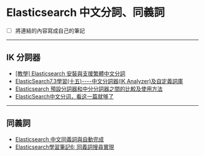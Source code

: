 # Elasticsearch 中文分詞、同義詞

- [ ] 將連結的內容寫成自己的筆記

---

## IK 分詞器
- [[教學] Elasticsearch 安裝與支援繁體中文分詞](https://xenby.com/b/325-%E6%95%99%E5%AD%B8-elasticsearch-%E5%AE%89%E8%A3%9D%E8%88%87%E6%94%AF%E6%8F%B4%E7%B9%81%E9%AB%94%E4%B8%AD%E6%96%87%E5%88%86%E8%A9%9E)
- [ElasticSearch7.3學習(十五)----中文分詞器(IK Analyzer)及自定義詞庫](https://iter01.com/674996.html)
- [Elasticsearch 預設分詞器和中分分詞器之間的比較及使用方法](https://codertw.com/%E7%A8%8B%E5%BC%8F%E8%AA%9E%E8%A8%80/14418/#outline__2_1_1_1)
- [ElasticSearch中文分词，看这一篇就够了](https://blog.csdn.net/qq_26803795/article/details/106522611)

---

## 同義詞
- [Elasticsearch 中文同義詞與自動完成](https://medium.com/cw-itgroup/elasticsearch-%E4%B8%AD%E6%96%87%E5%90%8C%E7%BE%A9%E8%A9%9E%E8%88%87%E8%87%AA%E5%8B%95%E5%AE%8C%E6%88%90-693410e68b0a)
- [Elasticsearch學習筆記6: 同義詞搜尋實現](https://codertw.com/%E4%BC%BA%E6%9C%8D%E5%99%A8/159482/)

